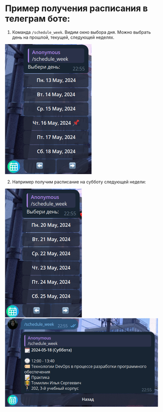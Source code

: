 # Пример получения расписания в телеграм боте:

1. Команда `/schedule_week`. Видим окно выбора дня. Можно выбрать день на прошлой, текущей, следующей неделях.

![Окно выбора дня](./media/6.png)

2. Например получим расписание на субботу следующей недели:

![Следующая неделя](./media/7.png)
![Расписание на следующую субботу](./media/8.png)
